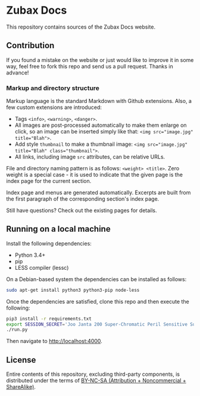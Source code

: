 # Zubax Docs

This repository contains sources of the Zubax Docs website.

## Contribution

If you found a mistake on the website or just would like to improve it in some way,
feel free to fork this repo and send us a pull request. Thanks in advance!

### Markup and directory structure

Markup language is the standard Markdown with Github extensions.
Also, a few custom extensions are introduced:

* Tags `<info>`, `<warning>`, `<danger>`.
* All images are post-processed automatically to make them enlarge on click,
so an image can be inserted simply like that: `<img src="image.jpg" title="Blah">`.
* Add style `thumbnail` to make a thumbnail image: `<img src="image.jpg" title="Blah" class="thumbnail">`.
* All links, including image `src` attributes, can be relative URLs.

File and directory naming pattern is as follows: `<weight> <title>`.
Zero weight is a special case - it is used to indicate that the given page is the index page for the current section.

Index page and menus are generated automatically.
Excerpts are built from the first paragraph of the corresponding section's index page.

Still have questions? Check out the existing pages for details.

## Running on a local machine

Install the following dependencies:

* Python 3.4+
* pip
* LESS compiler (lessc)

On a Debian-based system the dependencies can be installed as follows:

```bash
sudo apt-get install python3 python3-pip node-less
```

Once the dependencies are satisfied, clone this repo and then execute the following:

```bash
pip3 install -r requirements.txt
export SESSION_SECRET='Joo Janta 200 Super-Chromatic Peril Sensitive Sunglasses'
./run.py
```

Then navigate to <http://localhost:4000>.

## License

Entire contents of this repository, excluding third-party components, is distributed under the terms of
[BY-NC-SA (Attribution + Noncommercial + ShareAlike)](https://creativecommons.org/licenses/by-nc-sa/4.0/).
